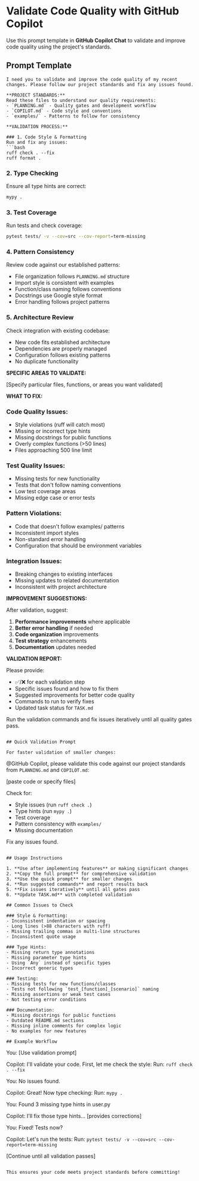 # Validate Code Quality with GitHub Copilot

Use this prompt template in **GitHub Copilot Chat** to validate and improve code quality using the project's standards.

## Prompt Template

```
I need you to validate and improve the code quality of my recent changes. Please follow our project standards and fix any issues found.

**PROJECT STANDARDS:**
Read these files to understand our quality requirements:
- `PLANNING.md` - Quality gates and development workflow
- `COPILOT.md` - Code style and conventions
- `examples/` - Patterns to follow for consistency

**VALIDATION PROCESS:**

### 1. Code Style & Formatting
Run and fix any issues:
```bash
ruff check . --fix
ruff format .
```

### 2. Type Checking
Ensure all type hints are correct:
```bash
mypy .
```

### 3. Test Coverage
Run tests and check coverage:
```bash
pytest tests/ -v --cov=src --cov-report=term-missing
```

### 4. Pattern Consistency
Review code against our established patterns:
- File organization follows `PLANNING.md` structure
- Import style is consistent with examples
- Function/class naming follows conventions
- Docstrings use Google style format
- Error handling follows project patterns

### 5. Architecture Review
Check integration with existing codebase:
- New code fits established architecture
- Dependencies are properly managed
- Configuration follows existing patterns
- No duplicate functionality

**SPECIFIC AREAS TO VALIDATE:**

[Specify particular files, functions, or areas you want validated]

**WHAT TO FIX:**

### Code Quality Issues:
- Style violations (ruff will catch most)
- Missing or incorrect type hints
- Missing docstrings for public functions
- Overly complex functions (>50 lines)
- Files approaching 500 line limit

### Test Quality Issues:
- Missing tests for new functionality
- Tests that don't follow naming conventions
- Low test coverage areas
- Missing edge case or error tests

### Pattern Violations:
- Code that doesn't follow examples/ patterns
- Inconsistent import styles
- Non-standard error handling
- Configuration that should be environment variables

### Integration Issues:
- Breaking changes to existing interfaces
- Missing updates to related documentation
- Inconsistent with project architecture

**IMPROVEMENT SUGGESTIONS:**

After validation, suggest:
1. **Performance improvements** where applicable
2. **Better error handling** if needed
3. **Code organization** improvements
4. **Test strategy** enhancements
5. **Documentation** updates needed

**VALIDATION REPORT:**

Please provide:
- ✅/❌ for each validation step
- Specific issues found and how to fix them
- Suggested improvements for better code quality
- Commands to run to verify fixes
- Updated task status for `TASK.md`

Run the validation commands and fix issues iteratively until all quality gates pass.
```

## Quick Validation Prompt

For faster validation of smaller changes:

```
@GitHub Copilot, please validate this code against our project standards from `PLANNING.md` and `COPILOT.md`:

[paste code or specify files]

Check for:
- Style issues (run `ruff check .`)
- Type hints (run `mypy .`) 
- Test coverage
- Pattern consistency with `examples/`
- Missing documentation

Fix any issues found.
```

## Usage Instructions

1. **Use after implementing features** or making significant changes
2. **Copy the full prompt** for comprehensive validation
3. **Use the quick prompt** for smaller changes
4. **Run suggested commands** and report results back
5. **Fix issues iteratively** until all gates pass
6. **Update TASK.md** with completed validation

## Common Issues to Check

### Style & Formatting:
- Inconsistent indentation or spacing
- Long lines (>88 characters with ruff)
- Missing trailing commas in multi-line structures
- Inconsistent quote usage

### Type Hints:
- Missing return type annotations
- Missing parameter type hints
- Using `Any` instead of specific types
- Incorrect generic types

### Testing:
- Missing tests for new functions/classes
- Tests not following `test_[function]_[scenario]` naming
- Missing assertions or weak test cases
- Not testing error conditions

### Documentation:
- Missing docstrings for public functions
- Outdated README.md sections
- Missing inline comments for complex logic
- No examples for new features

## Example Workflow

```
You: [Use validation prompt]

Copilot: I'll validate your code. First, let me check the style:
Run: `ruff check . --fix`

You: No issues found.

Copilot: Great! Now type checking:
Run: `mypy .`

You: Found 3 missing type hints in user.py

Copilot: I'll fix those type hints...
[provides corrections]

You: Fixed! Tests now?

Copilot: Let's run the tests:
Run: `pytest tests/ -v --cov=src --cov-report=term-missing`

[Continue until all validation passes]
```

This ensures your code meets project standards before committing!
